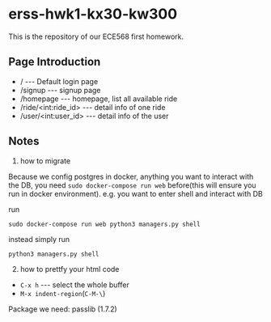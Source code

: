# erss-hwk1-kx30-kw300

This is the repository of our ECE568 first homework.

## Page Introduction ##

* /                   --- Default login page
* /signup             --- signup page
* /homepage           --- homepage, list all available ride
* /ride/\<int:ride_id\> --- detail info of one ride
* /user/\<int:user_id\> --- detail info of the user

##  Notes ##

1. how to migrate

Because we config postgres in docker, anything you want to interact with the DB, you need `sudo docker-compose run web` before(this will ensure you run in docker environment). e.g. you want to enter shell and interact with DB

run
```shell
sudo docker-compose run web python3 managers.py shell
```

instead simply run

```shell
python3 managers.py shell
```

2. how to prettfy your html code

* `C-x h` --- select the whole buffer
* `M-x indent-region`(`C-M-\`)

Package we need:
passlib (1.7.2)
